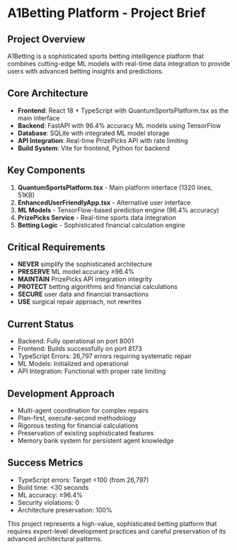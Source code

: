 # A1Betting Platform - Project Brief

## Project Overview
A1Betting is a sophisticated sports betting intelligence platform that combines cutting-edge ML models with real-time data integration to provide users with advanced betting insights and predictions.

## Core Architecture
- **Frontend**: React 18 + TypeScript with QuantumSportsPlatform.tsx as the main interface
- **Backend**: FastAPI with 96.4% accuracy ML models using TensorFlow
- **Database**: SQLite with integrated ML model storage
- **API Integration**: Real-time PrizePicks API with rate limiting
- **Build System**: Vite for frontend, Python for backend

## Key Components
1. **QuantumSportsPlatform.tsx** - Main platform interface (1320 lines, 51KB)
2. **EnhancedUserFriendlyApp.tsx** - Alternative user interface
3. **ML Models** - TensorFlow-based prediction engine (96.4% accuracy)
4. **PrizePicks Service** - Real-time sports data integration
5. **Betting Logic** - Sophisticated financial calculation engine

## Critical Requirements
- **NEVER** simplify the sophisticated architecture
- **PRESERVE** ML model accuracy ≥96.4%
- **MAINTAIN** PrizePicks API integration integrity
- **PROTECT** betting algorithms and financial calculations
- **SECURE** user data and financial transactions
- **USE** surgical repair approach, not rewrites

## Current Status
- Backend: Fully operational on port 8001
- Frontend: Builds successfully on port 8173
- TypeScript Errors: 26,797 errors requiring systematic repair
- ML Models: Initialized and operational
- API Integration: Functional with proper rate limiting

## Development Approach
- Multi-agent coordination for complex repairs
- Plan-first, execute-second methodology
- Rigorous testing for financial calculations
- Preservation of existing sophisticated features
- Memory bank system for persistent agent knowledge

## Success Metrics
- TypeScript errors: Target <100 (from 26,797)
- Build time: <30 seconds
- ML accuracy: ≥96.4%
- Security violations: 0
- Architecture preservation: 100%

This project represents a high-value, sophisticated betting platform that requires expert-level development practices and careful preservation of its advanced architectural patterns. 